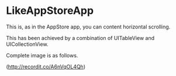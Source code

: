 # LikeAppStoreApp

This is, as in the AppStore app, you can content horizontal scrolling.

This has been achieved by a combination of UITableView and UICollectionView.

Complete image is as follows.


(http://recordit.co/A6nVqOL4Qh)
